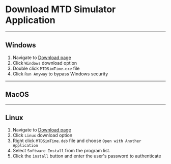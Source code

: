 # Download MTD Simulator Application

---
## Windows

1. Navigate to [Download page](https://mtd.vercel.app/download)
2. Click `Windows` download option
3. Double click `MTDSimTime.exe` file
4. Click `Run Anyway` to bypass Windows security


---

## MacOS




---

## Linux

1. Navigate to [Download page](https://mtd.vercel.app/download)
2. Click `Linux` download option
3. Right click `MTDSimTime.deb` file and choose `Open with Another Application`
4. Select `Software Install` from the program list.
5. Click the `install` button and enter the user's password to authenticate